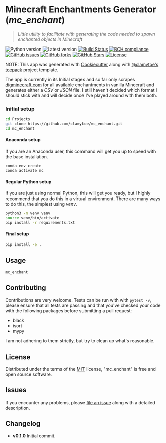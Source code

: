 # Minecraft Enchantments Generator (*mc_enchant*)
> *Little utility to facilitate with generating the code needed to spawn enchanted objects in Minecraft*

![Python version][python-version]
![Latest version][latest-version]
[![Build Status][travis-image]][travis-url]
[![BCH compliance][bch-image]][bch-url]
[![GitHub issues][issues-image]][issues-url]
[![GitHub forks][fork-image]][fork-url]
[![GitHub Stars][stars-image]][stars-url]
[![License][license-image]][license-url]

NOTE: This app was generated with [Cookiecutter](https://github.com/audreyr/cookiecutter) along with [@clamytoe's](https://github.com/clamytoe) [toepack](https://github.com/clamytoe/toepack) project template.

The app is currently in its Initial stages and so far only scrapes [digminecraft.com](https://www.digminecraft.com/lists/enchantment_list_pc.php) for all available enchantments in vanilla Minecraft and generates either a *CSV* or *JSON* file. I still haven't decided which format I should stick with and will decide once I've played around with them both.

### Initial setup
```zsh
cd Projects
git clone https://github.com/clamytoe/mc_enchant.git
cd mc_enchant
```

#### Anaconda setup
If you are an Anaconda user, this command will get you up to speed with the base installation.
```zsh
conda env create
conda activate mc
```

#### Regular Python setup
If you are just using normal Python, this will get you ready, but I highly recommend that you do this in a virtual environment. There are many ways to do this, the simplest using *venv*.
```zsh
python3 -m venv venv
source venv/bin/activate
pip install -r requirements.txt
```

#### Final setup
```zsh
pip install -e .
```

## Usage
```zsh
mc_enchant
```

## Contributing
Contributions are very welcome. Tests can be run with with `pytest -v`, please ensure that all tests are passing and that you've checked your code with the following packages before submitting a pull request:
* black
* isort
* mypy

I am not adhering to them strictly, but try to clean up what's reasonable.

## License
Distributed under the terms of the [MIT](https://opensource.org/licenses/MIT) license, "mc_enchant" is free and open source software.

## Issues
If you encounter any problems, please [file an issue](https://github.com/clamytoe/toepack/issues) along with a detailed description.

## Changelog
* **v0.1.0** Initial commit.

[python-version]:https://img.shields.io/badge/python-3.7-brightgreen.svg
[latest-version]:https://img.shields.io/badge/version-0.1.0-blue.svg
[travis-image]:https://travis-ci.org/clamytoe/mc_enchant.svg?branch=master
[travis-url]:https://travis-ci.org/clamytoe/mc_enchant
[bch-image]:https://bettercodehub.com/edge/badge/clamytoe/mc_enchant?branch=master
[bch-url]:https://bettercodehub.com/
[issues-image]:https://img.shields.io/github/issues/clamytoe/mc_enchant.svg
[issues-url]:https://github.com/clamytoe/mc_enchant/issues
[fork-image]:https://img.shields.io/github/forks/clamytoe/mc_enchant.svg
[fork-url]:https://github.com/clamytoe/mc_enchant/network
[stars-image]:https://img.shields.io/github/stars/clamytoe/mc_enchant.svg
[stars-url]:https://github.com/clamytoe/mc_enchant/stargazers
[license-image]:https://img.shields.io/github/license/clamytoe/mc_enchant.svg
[license-url]:https://github.com/clamytoe/mc_enchant/blob/master/LICENSE
